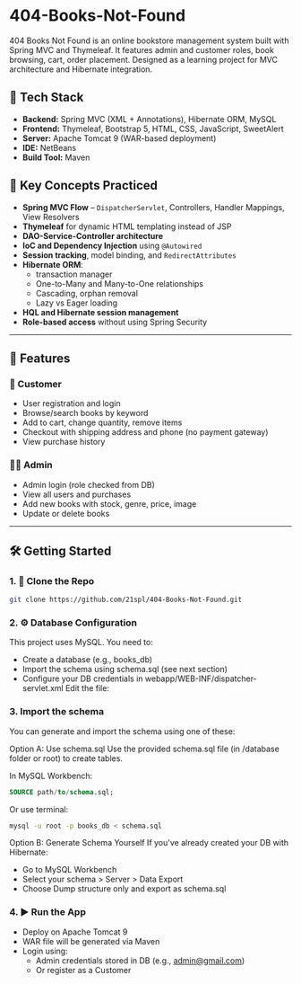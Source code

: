 # 404-Books-Not-Found
404 Books Not Found is an online bookstore management system built with Spring MVC and Thymeleaf. It features admin and customer roles, book browsing, cart, order placement. Designed as a learning project for MVC architecture and Hibernate integration.


## 🚀 Tech Stack

- **Backend:** Spring MVC (XML + Annotations), Hibernate ORM, MySQL
- **Frontend:** Thymeleaf, Bootstrap 5, HTML, CSS, JavaScript, SweetAlert
- **Server:** Apache Tomcat 9 (WAR-based deployment)
- **IDE:** NetBeans
- **Build Tool:** Maven


## 🧠 Key Concepts Practiced

- **Spring MVC Flow** – `DispatcherServlet`, Controllers, Handler Mappings, View Resolvers
- **Thymeleaf** for dynamic HTML templating instead of JSP
- **DAO-Service-Controller architecture**
- **IoC and Dependency Injection** using `@Autowired`
- **Session tracking**, model binding, and `RedirectAttributes`
- **Hibernate ORM**:
  - transaction manager
  - One-to-Many and Many-to-One relationships
  - Cascading, orphan removal
  - Lazy vs Eager loading
- **HQL and Hibernate session management**
- **Role-based access** without using Spring Security

---

## 🔑 Features

### 👤 Customer

- User registration and login
- Browse/search books by keyword
- Add to cart, change quantity, remove items
- Checkout with shipping address and phone (no payment gateway)
- View purchase history

### 👨‍💼 Admin

- Admin login (role checked from DB)
- View all users and purchases
- Add new books with stock, genre, price, image
- Update or delete books

---

## 🛠️ Getting Started

### 1. 📁 Clone the Repo

```bash
git clone https://github.com/21spl/404-Books-Not-Found.git
```
### 2. ⚙️ Database Configuration
This project uses MySQL. You need to:
- Create a database (e.g., books_db)
- Import the schema using schema.sql (see next section)
- Configure your DB credentials in webapp/WEB-INF/dispatcher-servlet.xml
Edit the file:
<!-- dispatcher-servlet.xml -->
<bean id="dataSource" class="org.springframework.jdbc.datasource.DriverManagerDataSource">
    <property name="driverClassName" value="com.mysql.cj.jdbc.Driver" />
    <property name="url" value="url_to_your_local_db" />
    <property name="username" value="your_mysql_username" />
    <property name="password" value="your_mysql_password" />
</bean>

### 3. Import the schema
You can generate and import the schema using one of these:

Option A: Use schema.sql
Use the provided schema.sql file (in /database folder or root) to create tables.

In MySQL Workbench:

```sql
SOURCE path/to/schema.sql;
```
Or use terminal:

```bash
mysql -u root -p books_db < schema.sql
```

Option B: Generate Schema Yourself
If you've already created your DB with Hibernate:
- Go to MySQL Workbench
- Select your schema > Server > Data Export
- Choose Dump structure only and export as schema.sql


### 4. ▶️ Run the App
- Deploy on Apache Tomcat 9
- WAR file will be generated via Maven
- Login using:
  - Admin credentials stored in DB (e.g., admin@gmail.com)
  - Or register as a Customer
 
  

